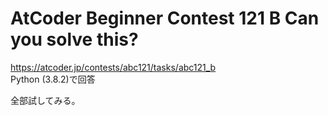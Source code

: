 # AtCoder Beginner Contest 121 B Can you solve this?  
https://atcoder.jp/contests/abc121/tasks/abc121_b  
Python (3.8.2)で回答  

全部試してみる。
